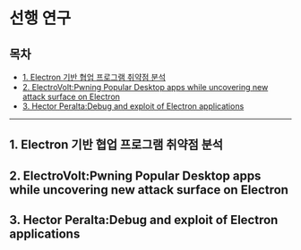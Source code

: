 # 선행 연구

## 목차

- [1. Electron 기반 협업 프로그램 취약점 분석](#1-Electron-기반-협업-프로그램-취약점-분석)
- [2. ElectroVolt:Pwning Popular Desktop apps while uncovering new attack surface on Electron](#2-ElectroVolt-Pwning-Popular-Desktop-apps-while-uncovering-new-attack-surface-on-Electron)
- [3. Hector Peralta:Debug and exploit of Electron applications](#3-Hector-Peralta-Debug-and-exploit-of-Electron-applications)

---

## 1. Electron 기반 협업 프로그램 취약점 분석

## 2. ElectroVolt:Pwning Popular Desktop apps while uncovering new attack surface on Electron

## 3. Hector Peralta:Debug and exploit of Electron applications
